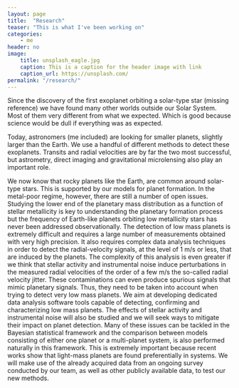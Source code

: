 ```yaml
---
layout: page
title:  "Research"
teaser: "This is what I've been working on"
categories:
    - me
header: no
image:
    title: unsplash_eagle.jpg
    caption: This is a caption for the header image with link
    caption_url: https://unsplash.com/
permalink: "/research/"
---
```



Since the discovery of the first exoplanet orbiting a solar-type star (missing reference) we have found many other worlds outside our Solar System. Most of them very different from what we expected. Which is good because science would be dull if everything was as expected.

Today, astronomers (me included) are looking for smaller planets, slightly larger than the Earth. We use a handful of different methods to detect these exoplanets. Transits and radial velocities are by far the two most successful, but astrometry, direct imaging and gravitational microlensing also play an important role.

We now know that rocky planets like the Earth, are common around solar-type stars. This is supported by our models for planet formation. In the metal-poor regime, however, there are still a number of open issues. Studying the lower end of the planetary mass distribution as a function of stellar metallicity is key to understanding the planetary formation process but the frequency of Earth-like planets orbiting low metallicity stars has never been addressed observationally. The detection of low mass planets is extremely difficult and requires a large number of measurements obtained with very high precision. It also requires complex data analysis techniques in order to detect the radial-velocity signals, at the level of 1 m/s or less, that are induced by the planets. The complexity of this analysis is even greater if we think that stellar activity and instrumental noise induce perturbations in the measured radial velocities of the order of a few m/s the so-called radial velocity jitter. These contaminations can even produce spurious signals that mimic planetary signals. Thus, they need to be taken into account when trying to detect very low mass planets. We aim at developing dedicated data analysis software tools capable of detecting, confirming and characterizing low mass planets. The effects of stellar activity and instrumental noise will also be studied and we will seek ways to mitigate their impact on planet detection. Many of these issues can be tackled in the Bayesian statistical framework and the comparison between models consisting of either one planet or a multi-planet system, is also performed naturally in this framework. This is extremely important because recent works show that light-mass planets are found preferentially in systems. We will make use of the already acquired data from an ongoing survey conducted by our team, as well as other publicly available data, to test our new methods.